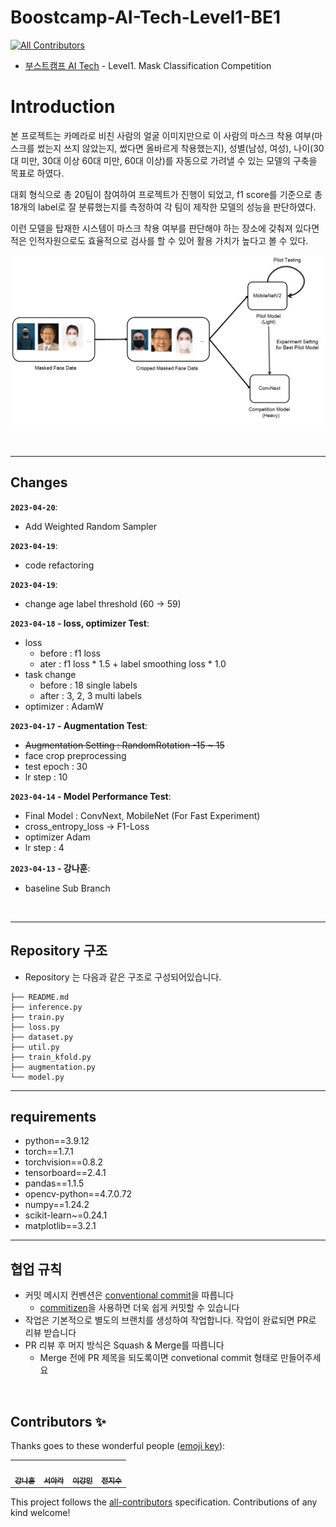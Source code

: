 # Boostcamp-AI-Tech-Level1-BE1
<!-- ALL-CONTRIBUTORS-BADGE:START - Do not remove or modify this section -->
[![All Contributors](https://img.shields.io/badge/all_contributors-4-orange.svg?style=flat-square)](#contributors-)
<!-- ALL-CONTRIBUTORS-BADGE:END -->

- [부스트캠프 AI Tech](https://boostcamp.connect.or.kr/program_ai.html) - Level1. Mask Classification Competition  

# Introduction
본 프로젝트는 카메라로 비친 사람의 얼굴 이미지만으로 이 사람의 마스크 착용 여부(마스크를 썼는지 쓰지 않았는지, 썼다면 올바르게 착용했는지), 성별(남성, 여성), 나이(30대 미만, 30대 이상 60대 미만, 60대 이상)를 자동으로 가려낼 수 있는 모델의 구축을 목표로 하였다. 

대회 형식으로 총 20팀이 참여하여 프로젝트가 진행이 되었고, f1 score를 기준으로 총 18개의 label로 잘 분류했는지를 측정하여 각 팀이 제작한 모델의 성능을 판단하였다. 

이런 모델을 탑재한 시스템이 마스크 착용 여부를 판단해야 하는 장소에 갖춰져 있다면 적은 인적자원으로도 효율적으로 검사를 할 수 있어 활용 가치가 높다고 볼 수 있다.

![screenshot](./image/architecture.png)

<br />

----
## Changes

**`2023-04-20`**: 
- Add Weighted Random Sampler

**`2023-04-19`**: 
- code refactoring

**`2023-04-19`**: 
- change age label threshold (60 -> 59)

**`2023-04-18` -  loss, optimizer Test**: 
- loss
  - before : f1 loss
  - ater : f1 loss * 1.5 + label smoothing loss * 1.0
- task change
  - before : 18 single labels
  - after : 3, 2, 3 multi labels
- optimizer : AdamW

**`2023-04-17` -  Augmentation Test**: 
- ~~Augmentation Setting : RandomRotation -15 ~ 15~~
- face crop preprocessing
- test epoch : 30
- lr step : 10


**`2023-04-14` -  Model Performance Test**: 
- Final Model : ConvNext, MobileNet (For Fast Experiment)
- cross_entropy_loss -> F1-Loss
- optimizer Adam
- lr step : 4

**`2023-04-13` - 강나훈**: 
- baseline Sub Branch

<br />

----
## Repository 구조
- Repository 는 다음과 같은 구조로 구성되어있습니다. 

```
├── README.md
├── inference.py
├── train.py
├── loss.py
├── dataset.py
├── util.py
├── train_kfold.py
├── augmentation.py
└── model.py
```
----
## requirements
- python==3.9.12
- torch==1.7.1
- torchvision==0.8.2
- tensorboard==2.4.1
- pandas==1.1.5
- opencv-python==4.7.0.72
- numpy==1.24.2
- scikit-learn~=0.24.1
- matplotlib==3.2.1


----
## 협업 규칙

- 커밋 메시지 컨벤션은 [conventional commit](https://www.conventionalcommits.org/en/v1.0.0/)을 따릅니다 
  - [commitizen](https://github.com/commitizen-tools/commitizen)을 사용하면 더욱 쉽게 커밋할 수 있습니다
- 작업은 기본적으로 별도의 브랜치를 생성하여 작업합니다. 작업이 완료되면 PR로 리뷰 받습니다
- PR 리뷰 후 머지 방식은 Squash & Merge를 따릅니다
  - Merge 전에 PR 제목을 되도록이면 convetional commit 형태로 만들어주세요



<br />

## Contributors ✨

Thanks goes to these wonderful people ([emoji key](https://allcontributors.org/docs/en/emoji-key)):

<!-- ALL-CONTRIBUTORS-LIST:START - Do not remove or modify this section -->
<!-- prettier-ignore-start -->
<!-- markdownlint-disable -->
<table>
  <tr>
    <td align="center"><a href="https://github.com/ejrtks1020"><img src="https://github.com/ejrtks1020.png" width="100px;" alt=""/><br /><sub><b>강나훈</b></sub></a><br /><a href="https://github.com/ejrtks1020" title="Code"></td>
    <td align="center"><a href="https://github.com/ejrtks1020"><img src="https://github.com/araseo.png" width="100px;" alt=""/><br /><sub><b>서아라</b></sub></a><br /><a href="https://github.com/araseo" title="Code"></td>
    <td align="center"><a href="https://github.com/adam1206"><img src="https://github.com/adam1206.png" width="100px;" alt=""/><br /><sub><b>이강민</b></sub></a><br /><a href="https://github.com/adam1206" title="Code"></td>
    <td align="center"><a href="https://github.com/Jeon-jisu"><img src="https://github.com/Jeon-jisu.png" width="100px;" alt=""/><br /><sub><b>전지수</b></sub></a><br /><a href="https://github.com/Jeon-jisu" title="Code"></td>
  </tr>
</table>

<!-- markdownlint-restore -->
<!-- prettier-ignore-end -->

<!-- ALL-CONTRIBUTORS-LIST:END -->

This project follows the [all-contributors](https://github.com/all-contributors/all-contributors) specification. Contributions of any kind welcome!
